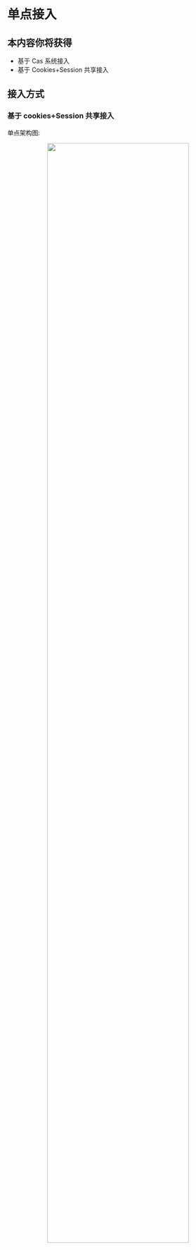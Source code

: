 # 单点接入

## 本内容你将获得

- 基于 Cas 系统接入
- 基于 Cookies+Session 共享接入

## 接入方式

### 基于 cookies+Session 共享接入

单点架构图:

<p style="text-align:center"><img src="/images/kibana_01.jpeg" width="80%" /></p>
